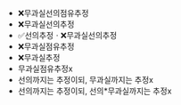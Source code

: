 - ❌무과실선의점유추정
- ❌무과실선의추정
- ✅선의추정ㆍ❌무과실선의추정
- ❌무과실점유추정
- ❌무과실추정
- 무과실점유추정x
- 선의까지는 추정이되, 무과실까지는 추정x
- 선의까지는 추정이되, 선의*무과실까지는 추정x